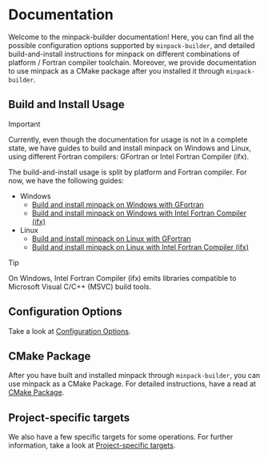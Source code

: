 # Documentation

Welcome to the minpack-builder documentation! Here, you can find all the possible configuration options supported by ```minpack-builder```, and detailed build-and-install instructions for minpack on different combinations of platform / Fortran compiler toolchain. Moreover, we provide documentation to use minpack as a CMake package after you installed it through ```minpack-builder```.

## Build and Install Usage

> [!IMPORTANT]
> 
> Currently, even though the documentation for usage is not in a complete state, we have guides to build and install minpack on Windows and Linux, using different Fortran compilers: GFortran or Intel Fortran Compiler (ifx).

The build-and-install usage is split by platform and Fortran compiler. For now, we have the following guides:

* Windows
    * [Build and install minpack on Windows with GFortran](Build-and-Install-on-Windows-GFortran.md)
    * [Build and install minpack on Windows with Intel Fortran Compiler (ifx)](Build-and-Install-on-Windows-Intel-Fortran-Compiler-ifx.md)
* Linux
    * [Build and install minpack on Linux with GFortran](Build-and-Install-on-Linux-GFortran.md)
    * [Build and install minpack on Linux with Intel Fortran Compiler (ifx)](Build-and-Install-on-Linux-Intel-Fortran-Compiler-ifx.md)

> [!TIP]
> 
> On Windows, Intel Fortran Compiler (ifx) emits libraries compatible to Microsoft Visual C/C++ (MSVC) build tools.

## Configuration Options

Take a look at [Configuration Options](Configuration-Options.md).

## CMake Package

After you have built and installed minpack through ```minpack-builder```, you can use minpack as a CMake Package. For detailed instructions, have a read at [CMake Package](CMake-Package.md).

## Project-specific targets

We also have a few specific targets for some operations. For further information, take a look at [Project-specific targets](Project-Targets.md).